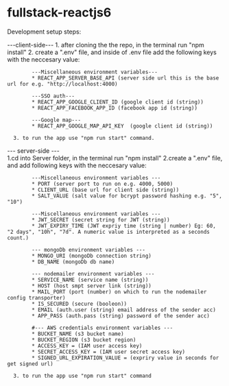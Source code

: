 # fullstack-reactjs6

Development setup steps:

---client-side--- 
      1. after cloning the the repo, in the terminal run "npm install" 2. create a ".env" file, and inside of .env file add the following keys with the neccesary value:

            ---Miscellaneous environment variables--- 
            * REACT_APP_SERVER_BASE_API (server side url this is the base url for e.g. "http://localhost:4000)

            ---SSO auth---
            * REACT_APP_GOOGLE_CLIENT_ID (google client id (string))
            * REACT_APP_FACEBOOK_APP_ID (facebook app id (string))

            ---Google map---
            * REACT_APP_GOOGLE_MAP_API_KEY  (google client id (string))

      3. to run the app use "npm run start" command.

--- server-side ---     
      1.cd into Server folder, in the terminal run "npm install"
      2.create a ".env" file, and add following keys with the neccesary value:

            ---Miscellaneous environment variables ---
            * PORT (server port to run on e.g. 4000, 5000)
            * CLIENT_URL (base url for client side (string))
            * SALT_VALUE (salt value for bcrypt password hashing e.g. "5", "10")

            ---Miscellaneous environment variables ---
            * JWT_SECRET (secret string for JWT (string))
            * JWT_EXPIRY_TIME (JWT expriy time (string | number) Eg: 60, "2 days", "10h", "7d". A numeric value is interpreted as a seconds count.)

            --- mongoDb environment variables ---
            * MONGO_URI (mongoDb connection string)
            * DB_NAME (mongoDb db name)

            --- nodemailer environment variables ---
            * SERVICE_NAME (service name (string))
            * HOST (host smpt server link (string))
            * MAIL_PORT (port (number) on which to run the nodemailer config transporter)
            * IS_SECURED (secure (booleon))
            * EMAIL (auth.user (string) email address of the sender acc)
            * APP_PASS (auth.pass (string) password of the sender acc)

            #--- AWS credentials environment variables ---
            * BUCKET_NAME (s3 bucket name)
            * BUCKET_REGION (s3 bucket region)
            * ACCESS_KEY = (IAM user access key)
            * SECRET_ACCESS_KEY = (IAM user secret access key)
            * SIGNED_URL_EXPIRATION_VALUE = (expriry value in seconds for get signed url)

      3. to run the app use "npm run start" command
